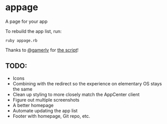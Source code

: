 # appage
A page for your app

To rebuild the app list, run:

```shell
ruby appage.rb
```

Thanks to [@gamerlv](https://github.com/gamerlv) for [the script](https://gist.github.com/gamerlv/4bb5e59415f239e8c79ff1d473e54520)!

## TODO:

- Icons
- Combining with the redirect so the experience on elementary OS stays the same
- Clean up styling to more closely match the AppCenter client
- Figure out multiple screenshots
- A better homepage
- Automate updating the app list
- Footer with homepage, Git repo, etc.

